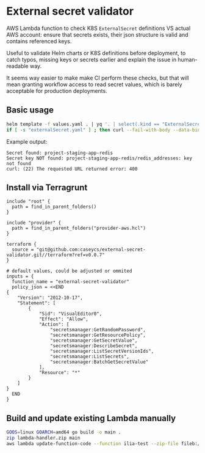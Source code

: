 # External secret validator

AWS Lambda function to check K8S `ExternalSecret` definitions VS actual AWS account: ensure that secrets exists, their json structure is valid and contains referenced keys.

Useful to validate Helm charts or K8S definitions before deployment, to catch typos, missing keys or secrets earlier and explain the issue in human-readable way.

It seems way easier to make make CI perform these checks, but that will mean granting workflow access to read secret values, which is barely acceptable for production deployments.

## Basic usage

```bash
helm template -f values.yaml . | yq '. | select(.kind == "ExternalSecret")' | tee externalSecret.yaml
if [ -s "externalSecret.yaml" ] ; then curl --fail-with-body --data-binary @externalSecret.yaml https://xxx.lambda-url.us-east-1.on.aws; fi
```

Example output:

```
Secret found: project-staging-app-redis
Secret key NOT found: project-staging-app-redis/redis_addresses: key not found
curl: (22) The requested URL returned error: 400
```

## Install via Terragrunt

```hcl
include "root" {
  path = find_in_parent_folders()
}

include "provider" {
  path = find_in_parent_folders("provider-aws.hcl")
}

terraform {
  source = "git@github.com:caseycs/external-secret-validator.git//terraform?ref=v0.0.7"
}

# default values, could be adjusted or ommited
inputs = {
  function_name = "external-secret-validator"
  policy_json = <<END
{
    "Version": "2012-10-17",
    "Statement": [
        {
            "Sid": "VisualEditor0",
            "Effect": "Allow",
            "Action": [
                "secretsmanager:GetRandomPassword",
                "secretsmanager:GetResourcePolicy",
                "secretsmanager:GetSecretValue",
                "secretsmanager:DescribeSecret",
                "secretsmanager:ListSecretVersionIds",
                "secretsmanager:ListSecrets",
                "secretsmanager:BatchGetSecretValue"
            ],
            "Resource": "*"
        }
    ]
}
  END
}
```

## Build and update existing Lambda manually

```bash
GOOS=linux GOARCH=amd64 go build -o main .
zip lambda-handler.zip main
aws lambda update-function-code --function ilia-test --zip-file fileb://lambda-handler.zip
```
